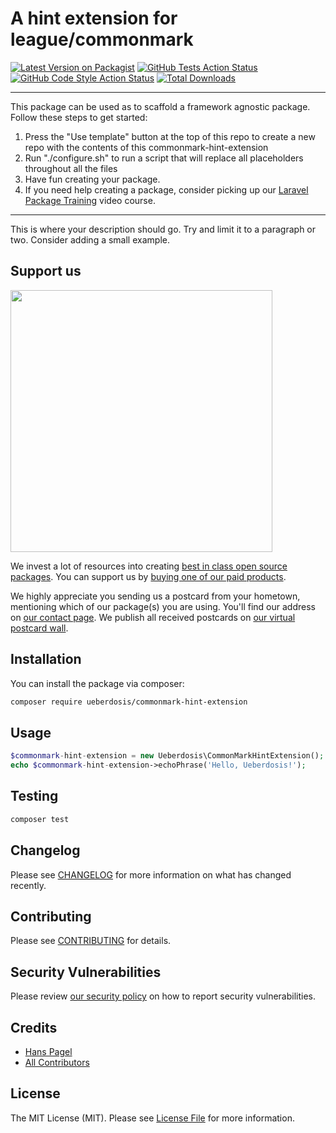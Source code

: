 # A hint extension for league/commonmark

[![Latest Version on Packagist](https://img.shields.io/packagist/v/ueberdosis/commonmark-hint-extension.svg?style=flat-square)](https://packagist.org/packages/ueberdosis/commonmark-hint-extension)
[![GitHub Tests Action Status](https://img.shields.io/github/workflow/status/ueberdosis/commonmark-hint-extension/run-tests?label=tests)](https://github.com/ueberdosis/commonmark-hint-extension/actions?query=workflow%3ATests+branch%3Amaster)
[![GitHub Code Style Action Status](https://img.shields.io/github/workflow/status/ueberdosis/commonmark-hint-extension/Check%20&%20fix%20styling?label=code%20style)](https://github.com/ueberdosis/commonmark-hint-extension/actions?query=workflow%3A"Check+%26+fix+styling"+branch%3Amaster)
[![Total Downloads](https://img.shields.io/packagist/dt/ueberdosis/commonmark-hint-extension.svg?style=flat-square)](https://packagist.org/packages/ueberdosis/commonmark-hint-extension)

---
This package can be used as to scaffold a framework agnostic package. Follow these steps to get started:

1. Press the "Use template" button at the top of this repo to create a new repo with the contents of this commonmark-hint-extension
2. Run "./configure.sh" to run a script that will replace all placeholders throughout all the files
3. Have fun creating your package.
4. If you need help creating a package, consider picking up our <a href="https://laravelpackage.training">Laravel Package Training</a> video course.
---

This is where your description should go. Try and limit it to a paragraph or two. Consider adding a small example.

## Support us

[<img src="https://github-ads.s3.eu-central-1.amazonaws.com/commonmark-hint-extension.jpg?t=1" width="419px" />](https://spatie.be/github-ad-click/commonmark-hint-extension)

We invest a lot of resources into creating [best in class open source packages](https://spatie.be/open-source). You can support us by [buying one of our paid products](https://spatie.be/open-source/support-us).

We highly appreciate you sending us a postcard from your hometown, mentioning which of our package(s) you are using. You'll find our address on [our contact page](https://spatie.be/about-us). We publish all received postcards on [our virtual postcard wall](https://spatie.be/open-source/postcards).

## Installation

You can install the package via composer:

```bash
composer require ueberdosis/commonmark-hint-extension
```

## Usage

```php
$commonmark-hint-extension = new Ueberdosis\CommonMarkHintExtension();
echo $commonmark-hint-extension->echoPhrase('Hello, Ueberdosis!');
```

## Testing

```bash
composer test
```

## Changelog

Please see [CHANGELOG](CHANGELOG.md) for more information on what has changed recently.

## Contributing

Please see [CONTRIBUTING](.github/CONTRIBUTING.md) for details.

## Security Vulnerabilities

Please review [our security policy](../../security/policy) on how to report security vulnerabilities.

## Credits

- [Hans Pagel](https://github.com/ueberdosis)
- [All Contributors](../../contributors)

## License

The MIT License (MIT). Please see [License File](LICENSE.md) for more information.
